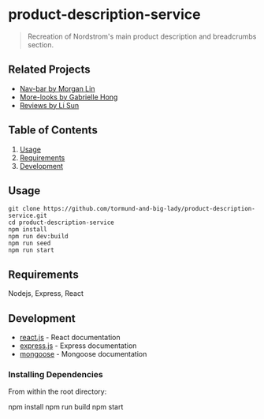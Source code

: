 # product-description-service

> Recreation of Nordstrom's main product description and breadcrumbs section.

## Related Projects

  - [Nav-bar by Morgan Lin](https://github.com/tormund-and-big-lady/nav-bar-service)
  - [More-looks by Gabrielle Hong](https://github.com/tormund-and-big-lady/more-looks-service)
  - [Reviews by Li Sun](https://github.com/tormund-and-big-lady/review-service)

## Table of Contents

1. [Usage](#Usage)
2. [Requirements](#requirements)
3. [Development](#development)

## Usage

```
git clone https://github.com/tormund-and-big-lady/product-description-service.git
cd product-description-service
npm install
npm run dev:build
npm run seed
npm run start
```

## Requirements

Nodejs, Express, React

## Development

* [react.js](https://reactjs.org/docs/getting-started.html) - React documentation
* [express.js](https://expressjs.com/en/api.html) - Express documentation
* [mongoose](https://mongoosejs.com/docs/index.html) - Mongoose documentation

### Installing Dependencies

From within the root directory:

npm install
npm run build
npm start
